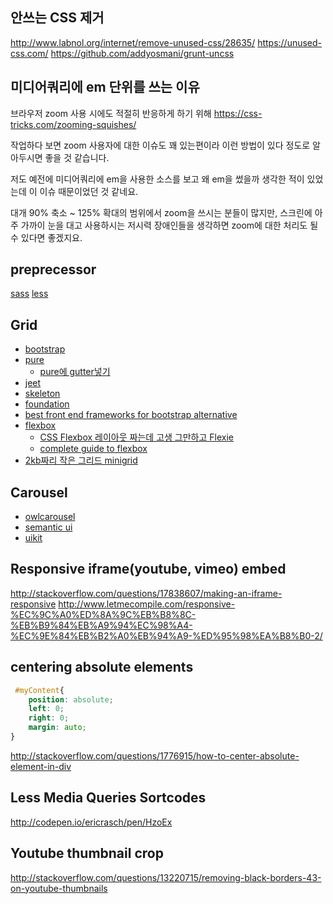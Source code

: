 ## 안쓰는 CSS 제거
http://www.labnol.org/internet/remove-unused-css/28635/
https://unused-css.com/
https://github.com/addyosmani/grunt-uncss

## 미디어쿼리에 em 단위를 쓰는 이유
브라우저 zoom 사용 시에도 적절히 반응하게 하기 위해
https://css-tricks.com/zooming-squishes/

작업하다 보면 zoom 사용자에 대한 이슈도 꽤 있는편이라 이런 방법이 있다 정도로 알아두시면 좋을 것 같습니다.

저도 예전에 미디어쿼리에 em을 사용한 소스를 보고 왜 em을 썼을까 생각한 적이 있었는데 이 이슈 때문이었던 것 같네요.

대개 90% 축소 ~ 125% 확대의 범위에서 zoom을 쓰시는 분들이 많지만, 스크린에 아주 가까이 눈을 대고 사용하시는 저시력 장애인들을 생각하면 zoom에 대한 처리도 될 수 있다면 좋겠지요.

## preprecessor
[sass](http://www.sass-lang.com/guide)
[less](http://lesscss.org/)

## Grid
- [bootstrap](http://getbootstrap.com/2.3.2/scaffolding.html)
- [pure](http://purecss.io/start/)
    + [pure에 gutter넣기](https://github.com/yahoo/pure/issues/380)
- [jeet](http://jeet.gs/)
- [skeleton](http://getskeleton.com/)
- [foundation](http://foundation.zurb.com/)
- [best front end frameworks for bootstrap alternative](http://beebom.com/2015/01/best-front-end-frameworks-for-bootstrap-alternative)
- [flexbox](http://ko.learnlayout.com/flexbox.html)
    + [CSS Flexbox 레이아웃 짜는데 고생 그만하고 Flexie](http://blog.weirdx.io/css-flexbox-%EB%A0%88%EC%9D%B4%EC%95%84%EC%9B%83-%EC%A7%9C%EB%8A%94%EB%8D%B0-%EA%B3%A0%EC%83%9D-%EA%B7%B8%EB%A7%8C%ED%95%98%EA%B3%A0-flexie/)
    + [complete guide to flexbox](https://css-tricks.com/snippets/css/a-guide-to-flexbox/)
- [2kb짜리 작은 그리드 minigrid](http://alves.im/minigrid/)
## Carousel
- [owlcarousel](http://owlgraphic.com/owlcarousel/)
- [semantic ui](http://semantic-ui.com/)
- [uikit](http://getuikit.com/docs/grid.html)

## Responsive iframe(youtube, vimeo) embed
http://stackoverflow.com/questions/17838607/making-an-iframe-responsive
http://www.letmecompile.com/responsive-%EC%9C%A0%ED%8A%9C%EB%B8%8C-%EB%B9%84%EB%A9%94%EC%98%A4-%EC%9E%84%EB%B2%A0%EB%94%A9-%ED%95%98%EA%B8%B0-2/

## centering absolute elements
```css
 #myContent{
    position: absolute;
    left: 0;
    right: 0;
    margin: auto;
}
```
http://stackoverflow.com/questions/1776915/how-to-center-absolute-element-in-div

## Less Media Queries Sortcodes
http://codepen.io/ericrasch/pen/HzoEx

## Youtube thumbnail crop
http://stackoverflow.com/questions/13220715/removing-black-borders-43-on-youtube-thumbnails

